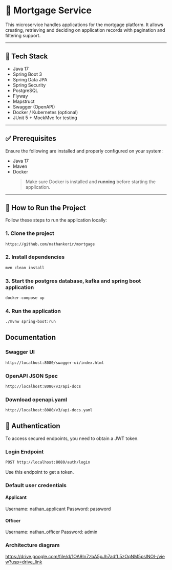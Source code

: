 # 🧪 Mortgage Service

This microservice handles applications for the mortgage platform. It allows creating, retrieving and deciding on application records with pagination and filtering support.

---

## 🚀 Tech Stack

- Java 17
- Spring Boot 3
- Spring Data JPA
- Spring Security
- PostgreSQL
- Flyway
- Mapstruct
- Swagger (OpenAPI)
- Docker / Kubernetes (optional)
- JUnit 5 + MockMvc for testing

---

## ✅ Prerequisites

Ensure the following are installed and properly configured on your system:

- Java 17
- Maven
- Docker
  > Make sure Docker is installed and **running** before starting the application.

---

## 🚀 How to Run the Project

Follow these steps to run the application locally:

### 1. Clone the project
```bash
https://github.com/nathankorir/mortgage
```

### 2. Install dependencies
```bash
mvn clean install
```

### 3. Start the postgres database, kafka and spring boot application
```bash
docker-compose up
```

### 4. Run the application
```bash
./mvnw spring-boot:run  
```

## Documentation

### Swagger UI
```bash
http://localhost:8080/swagger-ui/index.html
```

### OpenAPI JSON Spec
```bash
http://localhost:8080/v3/api-docs
```

### Download openapi.yaml
```bash
http://localhost:8080/v3/api-docs.yaml
```

## 🔐 Authentication
To access secured endpoints, you need to obtain a JWT token.

### Login Endpoint
```bash
POST http://localhost:8080/auth/login
```
Use this endpoint to get a token.

### Default user credentials
#### Applicant
Username: nathan_applicant
Password: password

#### Officer
Username: nathan_officer
Password: admin

### Architecture diagram
https://drive.google.com/file/d/1OA9In7zbA5pJh7adfL5zOqNM5pslNOl-/view?usp=drive_link
